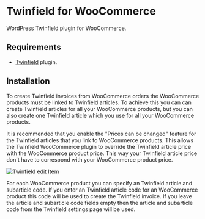 # Twinfield for WooCommerce

WordPress Twinfield plugin for WooCommerce.

## Requirements

*	[Twinfield](https://github.com/wp-twinfield/wp-twinfield) plugin.

## Installation

To create Twinfield invoices from WooCommerce orders the WooCommerce products must be linked
to Twinfield articles. To achieve this you can can create Twinfield articles for all your WooCommerce
products, but you can also create one Twinfield article which you use for all your WooCommerce products.

It is recommended that you enable the "Prices can be changed" feature for the Twinfield articles that
you link to WooCommerce products. This allows the Twinfield WooCommerce plugin to override the 
Twinfield article price with the WooCommerce product price. This way your Twinfield article price don't
have to correspond with your WooCommerce product price.

![Twinfield edit Item](http://pronamic.nl/wp-content/uploads/2014/11/twinfield-article-edit.png)

For each WooCommerce product you can specify an Twinfield article and subarticle code. If you enter
an Twinfield article code for an WooCommerce product this code will be used to create the Twinfield invoice.
If you leave the article and subarticle code fields empty then the article and subarticle code from
the Twinfield settings page will be used.
